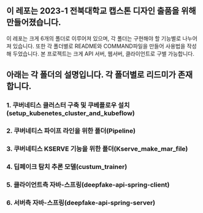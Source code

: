 ## 이 레포는 2023-1 전북대학교 캡스톤 디자인 출품을 위해 만들어졌습니다.
이 레포는 크게 6개의 폴더로 이루어져 있으며, 각 폴더는 구현해야 할 기능별로 나누어져 있습니다.
또한 각 폴더별로 README와 COMMAND파일을 만들어 사용법을 작성 해 두었습니다.
본 프로젝트는 크게 API 서버, 웹서버, 클라이언트로 구별 가능합니다.


## 아래는 각 폴더의 설명입니다. 각 폴더별로 리드미가 존재합니다.
### 1. 쿠버네티스 클러스터 구축 및 쿠베플로우 설치(setup_kubenetes_cluster_and_kubeflow)
### 2. 쿠버네티스 파이프 라인을 위한 폴더(Pipeline)
### 3. 쿠버네티스 KSERVE 기능을 위한 폴더(Kserve_make_mar_file)
### 4. 딥페이크 탐치 추론 모델(custum_trainer)
### 5. 클라이언트측 자바-스프링(deepfake-api-spring-client) 
### 6. 서버측 자바-스프링(deepfake-api-spring-server)
